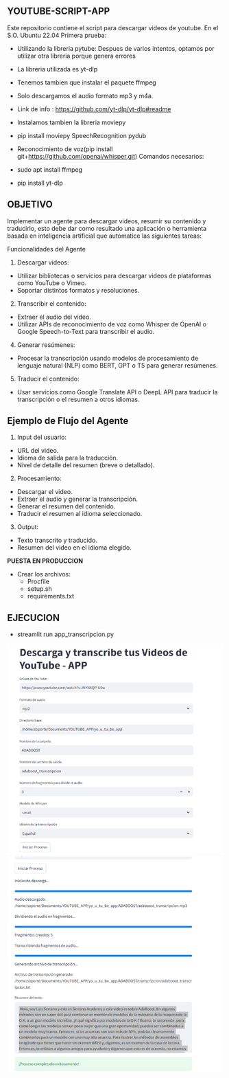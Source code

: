 **YOUTUBE-SCRIPT-APP**
---


Este repositorio contiene el script para descargar videos de youtube. En el S.O. Ubuntu 22.04
Primera prueba:
- Utilizando la libreria pytube: Despues de varios intentos, optamos por utilizar otra libreria porque genera errores
- La libreria utilizada es yt-dlp
- Tenemos tambien que instalar el paquete ffmpeg
- Solo descargamos el audio formato mp3 y m4a.
- Link de info : https://github.com/yt-dlp/yt-dlp#readme
- Instalamos tambien la libreria moviepy
- pip install moviepy SpeechRecognition pydub
- Reconocimiento de voz(pip install git+https://github.com/openai/whisper.git)
Comandos necesarios:

- sudo apt install ffmpeg
- pip install yt-dlp

**OBJETIVO**
---

Implementar un agente para descargar videos, resumir su contenido y traducirlo,  esto debe dar como resultado una aplicación o herramienta basada en inteligencia artificial que automatice las siguientes tareas:

Funcionalidades del Agente

1. Descargar videos:

* Utilizar bibliotecas o servicios para descargar videos de plataformas como YouTube o Vimeo.
* Soportar distintos formatos y resoluciones.

2. Transcribir el contenido:

* Extraer el audio del video.
* Utilizar APIs de reconocimiento de voz como Whisper de OpenAI o Google Speech-to-Text para transcribir el audio.

4. Generar resúmenes:

* Procesar la transcripción usando modelos de procesamiento de lenguaje natural (NLP) como BERT, GPT o T5 para generar resúmenes.

5. Traducir el contenido:

* Usar servicios como Google Translate API o DeepL API para traducir la transcripción o el resumen a otros idiomas.

**Ejemplo de Flujo del Agente**
--- 

1. Input del usuario:

* URL del video.
* Idioma de salida para la traducción.
* Nivel de detalle del resumen (breve o detallado).

2. Procesamiento:

* Descargar el video.
* Extraer el audio y generar la transcripción.
* Generar el resumen del contenido.
* Traducir el resumen al idioma seleccionado.

3. Output:

* Texto transcrito y traducido.
* Resumen del video en el idioma elegido.

**PUESTA EN PRODUCCION**

* Crear los archivos:
    * Procfile
    * setup.sh
    * requirements.txt


**EJECUCION**
--- 

* streamlit run app_transcripcion.py

![EJECUCION1](/IMAGENES/3_FINAL.PNG)
![EJECUCION2](/IMAGENES/4_FINAL.PNG)


